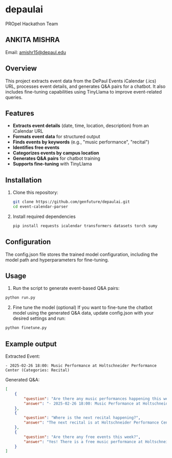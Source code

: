 # depaulai
PROpel Hackathon Team
## ANKITA MISHRA
Email: amishr15@depaul.edu

## Overview  
This project extracts event data from the DePaul Events iCalendar (.ics) URL, processes event details, and generates Q&A pairs for a chatbot. It also includes fine-tuning capabilities using TinyLlama to improve event-related queries.  

## Features  
- **Extracts event details** (date, time, location, description) from an iCalendar URL  
- **Formats event data** for structured output  
- **Finds events by keywords** (e.g., "music performance", "recital")  
- **Identifies free events**  
- **Categorizes events by campus location**  
- **Generates Q&A pairs** for chatbot training  
- **Supports fine-tuning** with TinyLlama  

## Installation  
1. Clone this repository:  
   ```bash
   git clone https://github.com/genfuture/depaulai.git
   cd event-calendar-parser
2. Install required dependencies
   ```bash
   pip install requests icalendar transformers datasets torch sumy
   
## Configuration
The config.json file stores the trained model configuration, including the model path and hyperparameters for fine-tuning.

## Usage
1. Run the script to generate event-based Q&A pairs:
```bash
python run.py
```
2. Fine tune the model (optional)
If you want to fine-tune the chatbot model using the generated Q&A data, update config.json with your desired settings and run:
```bash
python finetune.py
```

## Example output
Extracted Event:
```plaintext
- 2025-02-26 18:00: Music Performance at Holtschneider Performance Center (Categories: Recital)
```
Generated Q&A:
```json
[
    {
        "question": "Are there any music performances happening this week?",
        "answer": "- 2025-02-26 18:00: Music Performance at Holtschneider Performance Center"
    },
    {
        "question": "Where is the next recital happening?",
        "answer": "The next recital is at Holtschneider Performance Center on 2025-02-26 at 18:00."
    },
    {
        "question": "Are there any free events this week?",
        "answer": "Yes! There is a free music performance at Holtschneider Performance Center on 2025-02-26 at 18:00."
    }
]
```
